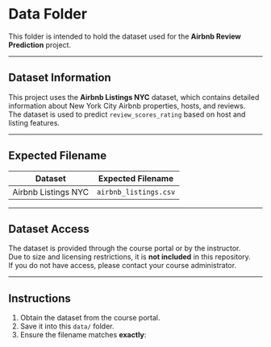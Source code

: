 # Data Folder

This folder is intended to hold the dataset used for the **Airbnb Review Prediction** project.

---

## Dataset Information

This project uses the **Airbnb Listings NYC** dataset, which contains detailed information about New York City Airbnb properties, hosts, and reviews.  
The dataset is used to predict `review_scores_rating` based on host and listing features.

---

## Expected Filename

| Dataset               | Expected Filename              |
|-----------------------|--------------------------------|
| Airbnb Listings NYC   | `airbnb_listings.csv`          |

---

## Dataset Access

The dataset is provided through the course portal or by the instructor.  
Due to size and licensing restrictions, it is **not included** in this repository.  
If you do not have access, please contact your course administrator.

---

## Instructions

1. Obtain the dataset from the course portal.  
2. Save it into this `data/` folder.  
3. Ensure the filename matches **exactly**:
